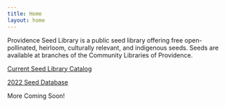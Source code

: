 ```yaml
---
title: Home
layout: home
---
```


Providence Seed Library is a public seed library offering free open-pollinated, heirloom, culturally relevant, and indigenous seeds. Seeds are available at branches of the Community Libraries of Providence.

[Current Seed Library Catalog](https://catalog.oslri.net/search/?searchtype=t&SORT=D&searcharg=%22providence\+seed\+library%22&searchscope=1)

[2022 Seed Database](https://airtable.com/shrxFBoo7Un0S5fVd/tblON5Nn11evypI9u)

More Coming Soon!